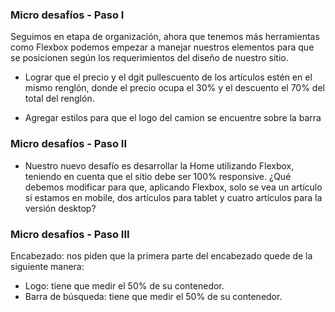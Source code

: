 ### Micro desafíos - Paso I
Seguimos en etapa de organización, ahora que tenemos más herramientas como Flexbox
podemos empezar a manejar nuestros elementos para que se posicionen según los
requerimientos del diseño de nuestro sitio.

* Lograr que el precio y el dgit pullescuento de los artículos estén en el mismo
renglón, donde el precio ocupa el 30% y el descuento el 70% del total del
renglón.

* Agregar estilos para que el logo del camion se encuentre sobre la barra

### Micro desafíos - Paso II

* Nuestro nuevo desafío es desarrollar la Home utilizando Flexbox, teniendo en cuenta que
el sitio debe ser 100% responsive. ¿Qué debemos modificar para que, aplicando Flexbox,
solo se vea un artículo si estamos en mobile, dos artículos para tablet y cuatro artículos
para la versión desktop?


### Micro desafíos - Paso III

Encabezado: nos piden que la primera parte del encabezado quede de la siguiente
manera:
* Logo: tiene que medir el 50% de su contenedor.
* Barra de búsqueda: tiene que medir el 50% de su contenedor.